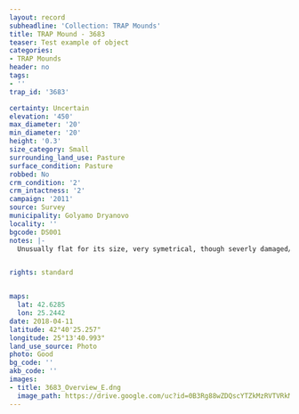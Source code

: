 ```yaml
---
layout: record
subheadline: 'Collection: TRAP Mounds'
title: TRAP Mound - 3683
teaser: Test example of object
categories:
- TRAP Mounds
header: no
tags:
- ''
trap_id: '3683'

certainty: Uncertain
elevation: '450'
max_diameter: '20'
min_diameter: '20'
height: '0.3'
size_category: Small
surrounding_land_use: Pasture
surface_condition: Pasture
robbed: No
crm_condition: '2'
crm_intactness: '2'
campaign: '2011'
source: Survey
municipality: Golyamo Dryanovo
locality: ''
bgcode: DS001
notes: |-
  Unusually flat for its size, very symetrical, though severly damaged/flattened by agriculture. No visible robbers' trenchs.


rights: standard


maps:
  lat: 42.6285
  lon: 25.2442
date: 2018-04-11
latitude: 42°40'25.257"
longitude: 25°13'40.993"
land_use_source: Photo
photo: Good
bg_code: ''
akb_code: ''
images:
- title: 3683_Overview_E.dng
  image_path: https://drive.google.com/uc?id=0B3Rg88wZDQscYTZkMzRVTVRkMms
---
```


